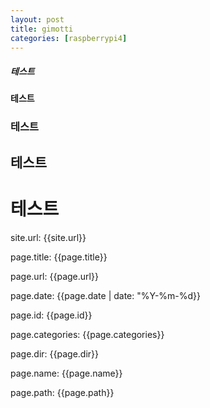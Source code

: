 ```yaml
---
layout: post
title: gimotti
categories: [raspberrypi4]
---
```


##### 테스트
#### 테스트
### 테스트
## 테스트
# 테스트

<!-- ![테스트]({{"./images/testpic.png" | relative_url}}) 

-->
site.url: {{site.url}}

<!-- page.content: {{post.content}} -->

page.title: {{page.title}}

page.url: {{page.url}}

page.date: {{page.date | date: "%Y-%m-%d}}

page.id: {{page.id}}

page.categories: {{page.categories}}

<!-- page.collection: {{post.collection}}

page.tags: {{post.tags}} -->

page.dir: {{page.dir}}

page.name: {{page.name}}

page.path: {{page.path}}

<!-- page.next: {{post.next}}

page.previous: {{post.previous}} -->
